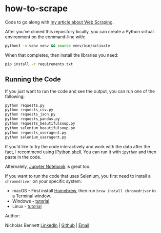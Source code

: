 # how-to-scrape
Code to go along with [my article about Web Scraping](https://dev.to/nrrb/my-scraping-techniques-that-fetched-millions-of-rows-52j1).

After you've cloned this repository locally, you can create a Python virtual environment on the command-line with:

```bash
python3 -m venv venv && source venv/bin/activate
```

When that completes, then install the libraries you need:

```bash
pip install -r requirements.txt
```

## Running the Code

If you just want to run the code and see the output, you can run one of the following:

```bash
python requests.py
python requests_csv.py
python requests_json.py
python requests_pandas.py
python requests_beautifulsoup.py
python selenium_beautifulsoup.py
python requests_useragent.py
python selenium_useragent.py
```

If you'd like to try the code interactively and work with the data after the fact, I recommend using [IPython shell](https://pycon.switowski.com/05-repl/ipython/). You can run it with `ipython` and then paste in the code.

Alternately, [Jupyter Notebook](https://jupyter.org/install) is great too.

If you want to run the code that uses Selenium, you first need to install a `chromedriver` on your specific system:

* macOS - First install [Homebrew](https://homebrew.sh/), then run `brew install chromedriver` in a Terminal window.
* Windows - [tutorial](https://developer.chrome.com/docs/chromedriver/get-started)
* Linux - [tutorial](https://katekuehl.medium.com/installation-guide-for-google-chrome-chromedriver-and-selenium-in-a-python-virtual-environment-e1875220be2f)

Author:

Nicholas Bennett
[LinkedIn](https://www.linkedin.com/in/nicholasrrbennett) | [Github](https://github.com/nrrb/) | [Email](mailto:nicholasbennett.work@gmail.com)